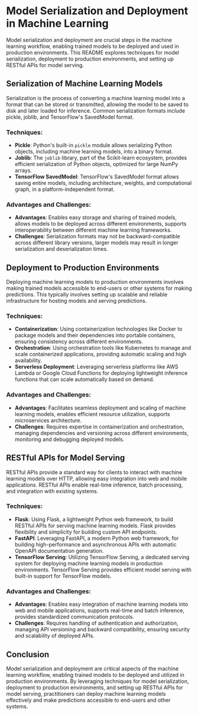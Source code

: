 # Model Serialization and Deployment in Machine Learning

Model serialization and deployment are crucial steps in the machine learning workflow, enabling trained models to be deployed and used in production environments. This README explores techniques for model serialization, deployment to production environments, and setting up RESTful APIs for model serving.

## Serialization of Machine Learning Models

Serialization is the process of converting a machine learning model into a format that can be stored or transmitted, allowing the model to be saved to disk and later loaded for inference. Common serialization formats include pickle, joblib, and TensorFlow's SavedModel format.

### Techniques:
- **Pickle**: Python's built-in `pickle` module allows serializing Python objects, including machine learning models, into a binary format.
- **Joblib**: The `joblib` library, part of the Scikit-learn ecosystem, provides efficient serialization of Python objects, optimized for large NumPy arrays.
- **TensorFlow SavedModel**: TensorFlow's SavedModel format allows saving entire models, including architecture, weights, and computational graph, in a platform-independent format.

### Advantages and Challenges:
- **Advantages**: Enables easy storage and sharing of trained models, allows models to be deployed across different environments, supports interoperability between different machine learning frameworks.
- **Challenges**: Serialization formats may not be backward-compatible across different library versions, larger models may result in longer serialization and deserialization times.

## Deployment to Production Environments

Deploying machine learning models to production environments involves making trained models accessible to end-users or other systems for making predictions. This typically involves setting up scalable and reliable infrastructure for hosting models and serving predictions.

### Techniques:
- **Containerization**: Using containerization technologies like Docker to package models and their dependencies into portable containers, ensuring consistency across different environments.
- **Orchestration**: Using orchestration tools like Kubernetes to manage and scale containerized applications, providing automatic scaling and high availability.
- **Serverless Deployment**: Leveraging serverless platforms like AWS Lambda or Google Cloud Functions for deploying lightweight inference functions that can scale automatically based on demand.

### Advantages and Challenges:
- **Advantages**: Facilitates seamless deployment and scaling of machine learning models, enables efficient resource utilization, supports microservices architecture.
- **Challenges**: Requires expertise in containerization and orchestration, managing dependencies and versioning across different environments, monitoring and debugging deployed models.

## RESTful APIs for Model Serving

RESTful APIs provide a standard way for clients to interact with machine learning models over HTTP, allowing easy integration into web and mobile applications. RESTful APIs enable real-time inference, batch processing, and integration with existing systems.

### Techniques:
- **Flask**: Using Flask, a lightweight Python web framework, to build RESTful APIs for serving machine learning models. Flask provides flexibility and simplicity for building custom API endpoints.
- **FastAPI**: Leveraging FastAPI, a modern Python web framework, for building high-performance and asynchronous APIs with automatic OpenAPI documentation generation.
- **TensorFlow Serving**: Utilizing TensorFlow Serving, a dedicated serving system for deploying machine learning models in production environments. TensorFlow Serving provides efficient model serving with built-in support for TensorFlow models.

### Advantages and Challenges:
- **Advantages**: Enables easy integration of machine learning models into web and mobile applications, supports real-time and batch inference, provides standardized communication protocols.
- **Challenges**: Requires handling of authentication and authorization, managing API versioning and backward compatibility, ensuring security and scalability of deployed APIs.

## Conclusion

Model serialization and deployment are critical aspects of the machine learning workflow, enabling trained models to be deployed and utilized in production environments. By leveraging techniques for model serialization, deployment to production environments, and setting up RESTful APIs for model serving, practitioners can deploy machine learning models effectively and make predictions accessible to end-users and other systems.